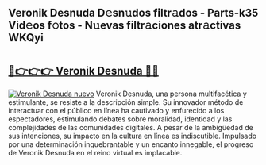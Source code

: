 ## Veronik Desnuda D𝚎sn𝚞dos filtr𝚊dos - Parts-k35 Vid𝚎os f𝚘tos - N𝚞evas filtr𝚊ciones atr𝚊ctivas WKQyi

# <h2><a href="http://mb3pezw.tromn.icu/?c=Veronik+Desnuda">🔗👉👉👉 Veronik Desnuda 🔗🔗</a></h2>

[![Veronik Desnuda nuevo](https://i.imgur.com/pEAQMta.gif)](http://mb3pezw.tromn.icu/?c=Veronik+Desnuda)
Veronik Desnuda, una persona multifacética y estimulante, se resiste a la descripción simple. Su innovador método de interactuar con el público en línea ha cautivado y enfurecido a los espectadores, estimulando debates sobre moralidad, identidad y las complejidades de las comunidades digitales. A pesar de la ambigüedad de sus intenciones, su impacto en la cultura en línea es indiscutible. Impulsado por una determinación inquebrantable y un encanto innegable, el progreso de Veronik Desnuda en el reino virtual es implacable.
